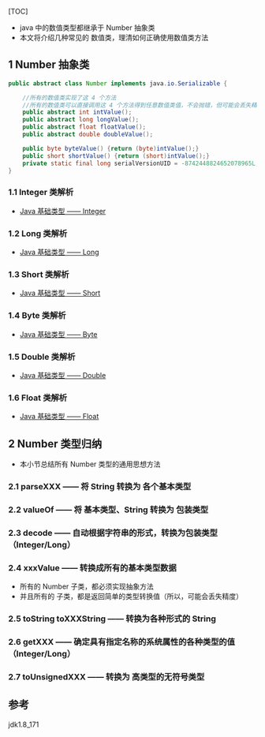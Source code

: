 [TOC]

- java 中的数值类型都继承于 Number 抽象类
- 本文将介绍几种常见的 数值类，理清如何正确使用数值类方法

## 1 Number 抽象类

```java
public abstract class Number implements java.io.Serializable {

    //所有的数值类实现了这 4 个方法
    //所有的数值类可以直接调用这 4 个方法得到任意数值类值，不会抛错，但可能会丢失精度
    public abstract int intValue();
    public abstract long longValue();
    public abstract float floatValue();
    public abstract double doubleValue();

    public byte byteValue() {return (byte)intValue();}
    public short shortValue() {return (short)intValue();}
    private static final long serialVersionUID = -8742448824652078965L;
}
```

### 1.1 Integer 类解析

- [Java 基础类型 —— Integer](<https://blog.csdn.net/kangsa998/article/details/102931776>)

### 1.2 Long 类解析

- [Java 基础类型 —— Long](<https://blog.csdn.net/kangsa998/article/details/102931824>)

### 1.3 Short 类解析

- [Java 基础类型 —— Short](<https://blog.csdn.net/kangsa998/article/details/102936478>)

### 1.4 Byte 类解析

- [Java 基础类型 —— Byte](<https://blog.csdn.net/kangsa998/article/details/102936521>)

### 1.5 Double 类解析

- [Java 基础类型 —— Double](<https://blog.csdn.net/kangsa998/article/details/102936623>)

### 1.6 Float 类解析

- [ Java 基础类型 —— Float](<https://blog.csdn.net/kangsa998/article/details/102936588>)



## 2 Number 类型归纳

- 本小节总结所有 Number 类型的通用思想方法

### 2.1 parseXXX —— 将 String 转换为 各个基本类型

### 2.2 valueOf —— 将 基本类型、String 转换为 包装类型

### 2.3 decode —— 自动根据字符串的形式，转换为包装类型（Integer/Long）

### 2.4 xxxValue —— 转换成所有的基本类型数据

- 所有的 Number 子类，都必须实现抽象方法
- 并且所有的 子类，都是返回简单的类型转换值（所以，可能会丢失精度）

### 2.5 toString  toXXXString —— 转换为各种形式的 String

### 2.6 getXXX —— 确定具有指定名称的系统属性的各种类型的值（Integer/Long）

### 2.7 toUnsignedXXX —— 转换为 高类型的无符号类型

## 参考

jdk1.8_171